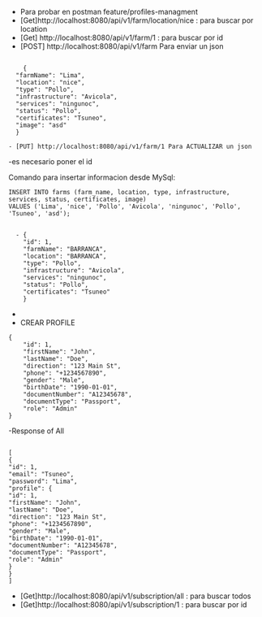 - Para probar en postman
feature/profiles-managment
-  [Get]http://localhost:8080/api/v1/farm/location/nice : para buscar por location
- [Get] http://localhost:8080/api/v1/farm/1 : para buscar por id
- [POST] http://localhost:8080/api/v1/farm Para enviar un json
```

    {
  "farmName": "Lima",
  "location": "nice",
  "type": "Pollo",
  "infrastructure": "Avicola",
  "services": "ningunoc",
  "status": "Pollo",
  "certificates": "Tsuneo",
  "image": "asd"
  }
```
  
    - [PUT] http://localhost:8080/api/v1/farm/1 Para ACTUALIZAR un json
-es necesario poner el id

Comando para insertar informacion desde MySql:
```
INSERT INTO farms (farm_name, location, type, infrastructure, services, status, certificates, image)
VALUES ('Lima', 'nice', 'Pollo', 'Avicola', 'ningunoc', 'Pollo', 'Tsuneo', 'asd');
```


```
    
  - {
    "id": 1,
    "farmName": "BARRANCA",
    "location": "BARRANCA",
    "type": "Pollo",
    "infrastructure": "Avicola",
    "services": "ningunoc",
    "status": "Pollo",
    "certificates": "Tsuneo"
    }
```
  - 
  - CREAR PROFILE 
```
{
    "id": 1,
    "firstName": "John",
    "lastName": "Doe",
    "direction": "123 Main St",
    "phone": "+1234567890",
    "gender": "Male",
    "birthDate": "1990-01-01",
    "documentNumber": "A12345678",
    "documentType": "Passport",
    "role": "Admin"
}
```
-Response of All
```

[
{
"id": 1,
"email": "Tsuneo",
"password": "Lima",
"profile": {
"id": 1,
"firstName": "John",
"lastName": "Doe",
"direction": "123 Main St",
"phone": "+1234567890",
"gender": "Male",
"birthDate": "1990-01-01",
"documentNumber": "A12345678",
"documentType": "Passport",
"role": "Admin"
}
}
]
```

-  [Get]http://localhost:8080/api/v1/subscription/all : para buscar todos
-  [Get]http://localhost:8080/api/v1/subscription/1 : para buscar por id


